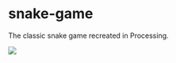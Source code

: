 # snake-game
The classic snake game recreated in Processing. 

![](https://i.imgur.com/x2YsmiF.png?1)
